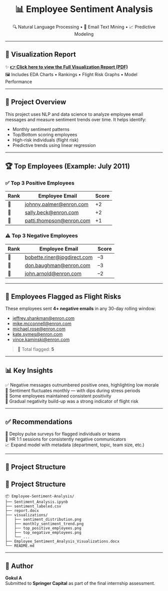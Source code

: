 <h1 align="center">📊 Employee Sentiment Analysis</h1>
<p align="center">
  🔍 Natural Language Processing • 📧 Email Text Mining • 📈 Predictive Modeling
</p>

---

## 📄 Visualization Report

✨ **[👉 Click here to view the Full Visualization Report (PDF)](https://github.com/Gokul7904231/Sentiment_Analysis/raw/main/Employee_Sentiment_Analysis_Visualizations.pdf)**  
🖼️ Includes EDA Charts • Rankings • Flight Risk Graphs • Model Performance

---

## 🚀 Project Overview

This project uses NLP and data science to analyze employee email messages and measure sentiment trends over time. It helps identify:
- Monthly sentiment patterns
- Top/Bottom scoring employees
- High-risk individuals (flight risk)
- Predictive trends using linear regression

---

## 🏆 Top Employees (Example: July 2011)

### ✅ Top 3 Positive Employees

| Rank | Employee Email           | Score |
|------|--------------------------|-------|
| 🥇   | johnny.palmer@enron.com  | +2    |
| 🥈   | sally.beck@enron.com     | +2    |
| 🥉   | patti.thompson@enron.com | +1    |

### ⚠️ Top 3 Negative Employees

| Rank | Employee Email               | Score |
|------|------------------------------|-------|
| 🔻   | bobette.riner@jpgdirect.com  | –3    |
| 🔻   | don.baughman@enron.com       | –3    |
| 🔻   | john.arnold@enron.com        | –2    |

---

## 🚨 Employees Flagged as Flight Risks

These employees sent **4+ negative emails** in any 30-day rolling window:

- jeffrey.shankman@enron.com  
- mike.mcconnell@enron.com  
- michael.rose@enron.com  
- kate.symes@enron.com  
- vince.kaminski@enron.com  

> 📌 Total flagged: **5**

---

## 📊 Key Insights

✅ Negative messages outnumbered positive ones, highlighting low morale  
📆 Sentiment fluctuates monthly — with dips during stress periods  
🏅 Some employees maintained consistent positivity  
🚨 Gradual negativity build-up was a strong indicator of flight risk  

---

## ✅ Recommendations

📍 Deploy pulse surveys for flagged individuals or teams  
👥 HR 1:1 sessions for consistently negative communicators  
📈 Expand model with metadata (department, topic, team size, etc.)  

---

## 📁 Project Structure

## 📁 Project Structure

```
📦 Employee-Sentiment-Analysis/
├── Sentiment_Analysis.ipynb
├── sentiment_labeled.csv
├── report.docx
├── visualizations/
│   ├── sentiment_distribution.png
│   ├── monthly_sentiment_trend.png
│   ├── top_positive_employees.png
│   ├── top_negative_employees.png
│   └── ...
├── Employee_Sentiment_Analysis_Visualizations.docx
└── README.md
```

---

## 👤 Author

**Gokul A**  
Submitted to **Springer Capital** as part of the final internship assessment.



